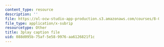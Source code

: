 ```yaml
---
content_type: resource
description: ''
file: https://ol-ocw-studio-app-production.s3.amazonaws.com/courses/8-03sc-physics-iii-vibrations-and-waves-fall-2016/088d095b75af5e589976aa6126821f1c_GUgIh6ff86Y.vtt
file_type: application/x-subrip
resourcetype: Other
title: 3play caption file
uid: 088d095b-75af-5e58-9976-aa6126821f1c
---
```

